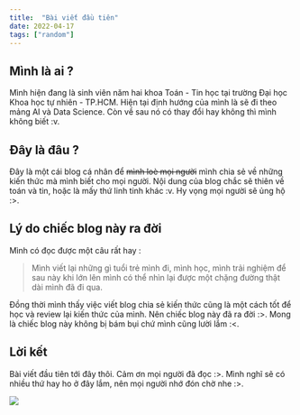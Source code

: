 ```yaml
---
title:  "Bài viết đầu tiên"
date: 2022-04-17
tags: ["random"]
---
```


## Mình là ai ?
Mình hiện đang là sinh viên năm hai khoa Toán - Tin học tại trường Đại học Khoa học tự nhiên - TP.HCM. Hiện tại định hướng của mình là sẽ đi theo mảng AI và Data Science. Còn về sau nó có thay đổi hay không thì mình không biết :v.

## Đây là đâu ?

Đây là một cái blog cá nhân để ~~mình loè mọi người~~ mình chia sẻ về những kiến thức mà mình biết cho mọi người. Nội dung của blog chắc sẽ thiên về toán và tin, hoặc là mấy thứ linh tinh khác :v. Hy vọng mọi người sẽ ủng hộ :>.

## Lý do chiếc blog này ra đời
Mình có đọc được một câu rất hay :
> Mình viết lại những gì tuổi trẻ mình đi, mình học, mình trải nghiệm để sau này khi lớn lên mình có thể nhìn lại được một chặng đường thật dài mình đã đi qua.

Đồng thời mình thấy việc viết blog chia sẻ kiến thức cũng là một cách tốt để học và review lại kiến thức của mình. Nên chiếc blog này đã ra đời :>. Mong là chiếc blog này không bị bám bụi chứ mình cũng lười lắm :<.

## Lời kết
Bài viết đầu tiên tới đây thôi. Cảm ơn mọi người đã đọc :>. Mình nghĩ sẽ có nhiều thứ hay ho ở đây lắm, nên mọi người nhớ đón chờ nhe :>.

![](https://c.tenor.com/MKU57hv9JkwAAAAi/capoo-bugcat.gif)